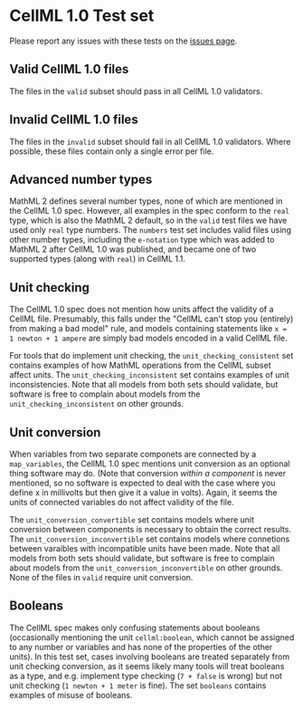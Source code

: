 # CellML 1.0 Test set

Please report any issues with these tests on the [issues page](https://github.com/MichaelClerx/cellml-validation/issues).

## Valid CellML 1.0 files

The files in the `valid` subset should pass in all CellML 1.0 validators.

## Invalid CellML 1.0 files

The files in the `invalid` subset should fail in all CellML 1.0 validators.
Where possible, these files contain only a single error per file.

## Advanced number types

MathML 2 defines several number types, none of which are mentioned in the CellML 1.0 spec.
However, all examples in the spec conform to the `real` type, which is also the MathML 2 default, so in the `valid` test files we have used only `real` type numbers.
The `numbers` test set includes valid files using other number types, including the `e-notation` type which was added to MathML 2 after CellML 1.0 was published, and became one of two supported types (along with `real`) in CellML 1.1.

## Unit checking

The CellML 1.0 spec does not mention how units affect the validity of a CellML file.
Presumably, this falls under the "CellML can't stop you (entirely) from making a bad model" rule, and models containing statements like `x = 1 newton + 1 ampere` are simply bad models encoded in a valid CellML file.

For tools that do implement unit checking, the `unit_checking_consistent` set contains examples of how MathML operations from the CellML subset affect units.
The `unit_checking_inconsistent` set contains examples of unit inconsistencies.
Note that all models from both sets should validate, but software is free to complain about models from the `unit_checking_inconsistent` on other grounds.

## Unit conversion

When variables from two separate componets are connected by a `map_variables`, the CellML 1.0 spec mentions unit conversion as an optional thing software may do.
(Note that conversion _within a component_ is never mentioned, so no software is expected to deal with the case where you define x in millivolts but then give it a value in volts).
Again, it seems the units of connected variables do not affect validity of the file.

The `unit_conversion_convertible` set contains models where unit conversion between components is necessary to obtain the correct results.
The `unit_conversion_inconvertible` set contains models where connetions between varaibles with incompatible units have been made.
Note that all models from both sets should validate, but software is free to complain about models from the `unit_conversion_inconvertible` on other grounds.
None of the files in `valid` require unit conversion.

## Booleans

The CellML spec makes only confusing statements about booleans (occasionally mentioning the unit `cellml:boolean`, which cannot be assigned to any number or variables and has none of the properties of the other units).
In this test set, cases involving booleans are treated separately from unit checking conversion, as it seems likely many tools will treat booleans as a type, and e.g. implement type checking (`7 + false` is wrong) but not unit checking (`1 newton + 1 meter` is fine).
The set `booleans` contains examples of misuse of booleans.

